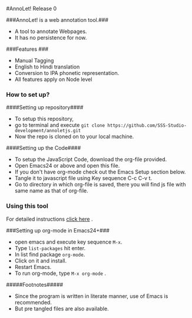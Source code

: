 #AnnoLet! Release 0

###AnnoLet! is a web annotation tool.###
* A tool to annotate Webpages.
* It has no persistence for now.

###Features ###
* Manual Tagging
* English to Hindi translation
* Conversion to IPA phonetic representation.
* All features apply on Node level

### How to set up? ###
####Setting up repository####
* To setup this repository, 
* go to terminal and execute `git clone https://github.com/SSS-Studio-development/annoletjs.git`
* Now the repo is cloned on to your local machine.

####Setting up the Code####
* To setup the JavaScript Code, download the org-file provided.
* Open Emacs24 or above and open this file.
* If you don't have org-mode check out the Emacs Setup section below.
* Tangle it to javascript file using Key sequence C-c C-v t.
* Go to directory in which org-file is saved, there you will find js file with same name as that of org-file.

### Using this tool ###
For detailed instructions [click here](https://github.com/SSS-Studio-development/annoletjs/master/annolet_concept.org) .

###Setting up org-mode in Emacs24+###
* open emacs and execute key sequence `M-x`.
* Type `list-packages` hit enter.
* In list find package `org-mode`.
* Click on it and install.
* Restart Emacs.
* To run org-mode, type `M-x org-mode` .

#####Footnotes#####
* Since the program is written in literate manner, use of Emacs is recommended.
* But pre tangled files are also available.

